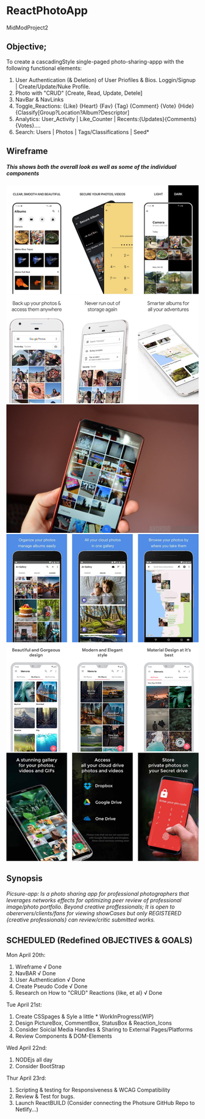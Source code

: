 # ReactPhotoApp
MidModProject2

## Objective;
To create a cascadingStyle single-paged photo-sharing-appp with the following functional elements:
1. User Authentication (& Deletion) of User Priofiles & Bios.   Loggin/Signup | Create/Update/Nuke Profile.
2. Photo with "CRUD" [Create, Read, Update, Detele]
3. NavBar & NavLinks
4. Toggle_Reactions: {Like} {Heart} {Fav} {Tag} {Comment} {Vote} {Hide} {Classify[Group?Location?Album?Descriptor<Friends><Work><Travel><Family>] 
5. Analytics: User_Activity  |  Like_Counter   |   Recents:{Updates}{Comments}{Votes}....
6. Search: Users |  Photos | Tags/Classifications  |  Seed* 

## Wireframe
##### This shows both the overall look as well as some of the individual components
![Overview](images/overview.jpg)
![User Authentication](images/urauth.jpg)
![PictureBox](images/picbox.jpg)
![PictureGallery](images/picgal.jpg)
![ModelMessaging](images/mmess.jpg)
![Reactions](images/rxnz.jpg)

## Synopsis
###### Picsure-app: Is a photo sharing app for professional photographers that leverages networks effects for optimizing peer review of professional image/photo portfolio.  Beyond creative proffessionals; It is open to oberervers/clients/fans for viewing showCases but only REGISTERED {creative professionals} can review/critic submitted works.

## SCHEDULED (Redefined OBJECTIVES & GOALS)
Mon April 20th:
1. Wireframe        										√ Done
2. NavBAR                           						√ Done
3. User Authentication 					        			√ Done
4. Create Pseudo Code 				        				√ Done
5. Research on How to "CRUD" Reactions   {like, et al}    	√ Done
 
Tue April 21st:
1. Create CSSpages & Syle a little  		    			* WorkInProgress(WIP)
2. Design PictureBox, CommentBox, StatusBox & Reaction_Icons
3. Consider Soicial Media Handles & Sharing to External Pages/Platforms
4. Review Components & DOM-Elements
 
 
Wed April 22nd:
1. NODEjs all day
2. Consider BootStrap 

 
Thur April 23rd:
1. Scripting & testing  for Responsiveness & WCAG Compatibility
2. Review & Test for bugs.
3. Launch ReactBUILD  (Consider connecting the Photsure GitHub Repo to Netlify...)
